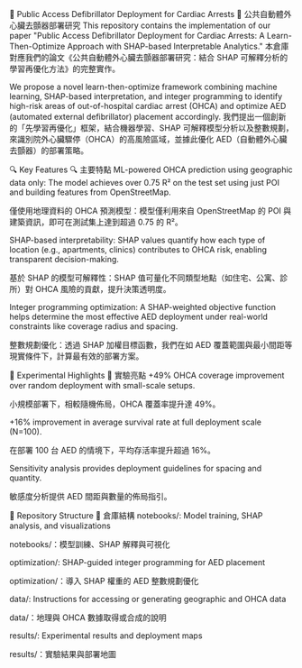 🧠 Public Access Defibrillator Deployment for Cardiac Arrests
🧠 公共自動體外心臟去顫器部署研究
This repository contains the implementation of our paper "Public Access Defibrillator Deployment for Cardiac Arrests: A Learn-Then-Optimize Approach with SHAP-based Interpretable Analytics."
本倉庫對應我們的論文《公共自動體外心臟去顫器部署研究：結合 SHAP 可解釋分析的學習再優化方法》的完整實作。

We propose a novel learn-then-optimize framework combining machine learning, SHAP-based interpretation, and integer programming to identify high-risk areas of out-of-hospital cardiac arrest (OHCA) and optimize AED (automated external defibrillator) placement accordingly.
我們提出一個創新的「先學習再優化」框架，結合機器學習、SHAP 可解釋模型分析以及整數規劃，來識別院外心臟驟停（OHCA）的高風險區域，並據此優化 AED（自動體外心臟去顫器）的部署策略。

🔍 Key Features
🔍 主要特點
ML-powered OHCA prediction using geographic data only: The model achieves over 0.75 R² on the test set using just POI and building features from OpenStreetMap.

僅使用地理資料的 OHCA 預測模型：模型僅利用來自 OpenStreetMap 的 POI 與建築資訊，即可在測試集上達到超過 0.75 的 R²。

SHAP-based interpretability: SHAP values quantify how each type of location (e.g., apartments, clinics) contributes to OHCA risk, enabling transparent decision-making.

基於 SHAP 的模型可解釋性：SHAP 值可量化不同類型地點（如住宅、公寓、診所）對 OHCA 風險的貢獻，提升決策透明度。

Integer programming optimization: A SHAP-weighted objective function helps determine the most effective AED deployment under real-world constraints like coverage radius and spacing.

整數規劃優化：透過 SHAP 加權目標函數，我們在如 AED 覆蓋範圍與最小間距等現實條件下，計算最有效的部署方案。

🧪 Experimental Highlights
🧪 實驗亮點
+49% OHCA coverage improvement over random deployment with small-scale setups.

小規模部署下，相較隨機佈局，OHCA 覆蓋率提升達 49%。

+16% improvement in average survival rate at full deployment scale (N=100).

在部署 100 台 AED 的情境下，平均存活率提升超過 16%。

Sensitivity analysis provides deployment guidelines for spacing and quantity.

敏感度分析提供 AED 間距與數量的佈局指引。

📁 Repository Structure
📁 倉庫結構
notebooks/: Model training, SHAP analysis, and visualizations

notebooks/：模型訓練、SHAP 解釋與可視化

optimization/: SHAP-guided integer programming for AED placement

optimization/：導入 SHAP 權重的 AED 整數規劃優化

data/: Instructions for accessing or generating geographic and OHCA data

data/：地理與 OHCA 數據取得或合成的說明

results/: Experimental results and deployment maps

results/：實驗結果與部署地圖
